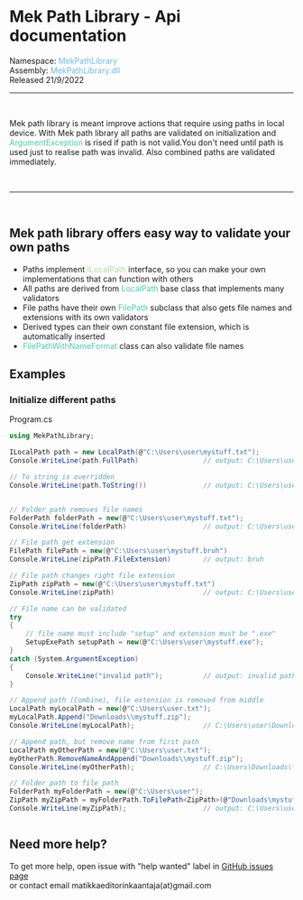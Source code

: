 # Mek Path Library - Api documentation

Namespace: <span style="color:#75B6E7"> MekPathLibrary</span>  
Assembly: <span style="color:#75B6E7"> MekPathLibrary.dll</span>  
Released 21/9/2022

<hr/>  
<br/>

Mek path library is meant improve actions that require using paths in local device. With Mek path library all paths are validated on initialization and <span style="color:#4EC9B0">ArgumentException</span> is rised if path is not valid.You don't need until path is used just to realise path was invalid. Also combined paths are validated immediately.

<br/>
<hr/>
<br/>

## Mek path library offers easy way to validate your own paths

- Paths implement <span style="color:#B8D7A3">ILocalPath</span> interface, so you can make your own implementations that can function with others
- All paths are derived from <span style="color:#4EC9B0">LocalPath</span> base class that implements many validators
- File paths have their own <span style="color:#4EC9B0">FilePath</span> subclass that also gets file names and extensions with its own validators
- Derived types can their own constant file extension, which is automatically inserted
- <span style="color:#4EC9B0">FilePathWithNameFormat</span> class can also validate file names

## Examples

### Initialize different paths

Program.cs

```csharp
using MekPathLibrary;

ILocalPath path = new LocalPath(@"C:\Users\user\mystuff.txt");
Console.WriteLine(path.FullPath)                // output: C:\Users\user\mystuff.txt

// To string is overridden
Console.WriteLine(path.ToString())              // output: C:\Users\user\mystuff.txt


// Folder path removes file names
FolderPath folderPath = new(@"C:\Users\user\mystuff.txt");
Console.WriteLine(folderPath)                   // output: C:\Users\user\

// File path get extension
FilePath filePath = new(@"C:\Users\user\mystuff.bruh")
Console.WriteLine(zipPath.FileExtension)        // output: bruh

// File path changes right file extension
ZipPath zipPath = new(@"C:\Users\user\mystuff.txt")
Console.WriteLine(zipPath)                      // output: C:\Users\user\mystuff.zip

// File name can be validated
try
{
    // file name must include "setup" and extension must be ".exe"
    SetupExePath setupPath = new(@"C:\Users\user\mystuff.exe");
}
catch (System.ArgumentException)
{
    Console.WriteLine("invalid path");          // output: invalid path
}

// Append path (Combine), file extension is removed from middle
LocalPath myLocalPath = new(@"C:\Users\user.txt");
myLocalPath.Append("Downloads\\mystuff.zip");
Console.WriteLine(myLocalPath);                 // C:\Users\user\Downloads\\mystuff.zip

// Append path, but remove name from first path
LocalPath myOtherPath = new(@"C:\Users\user.txt");
myOtherPath.RemoveNameAndAppend("Downloads\\mystuff.zip");
Console.WriteLine(myOtherPath);                 // C:\Users\Downloads\\mystuff.zip

// Folder path to file path
FolderPath myFolderPath = new(@"C:\Users\user");
ZipPath myZipPath = myFolderPath.ToFilePath<ZipPath>(@"Downloads\mystuff.zip");
Console.WriteLine(myZipPath);                   // output: C:\Users\user\Downloads\mystuff.zip



```

## Need more help?

To get more help, open issue with "help wanted" label in [GitHub issues page](https://github.com/matikkaeditorinkaantaja/MekUpdater/issues/)  
or contact email matikkaeditorinkaantaja(at)gmail.com
